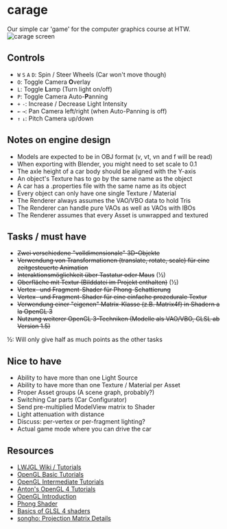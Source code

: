 carage
======
Our simple car 'game' for the computer graphics course at HTW.
![carage screen](http://i.imgur.com/7tPYgi3.png "Yep, that's Carage")

Controls
--------
- `W` `S` `A` `D`: Spin / Steer Wheels (Car won't move though)
- `O`: Toggle Camera **O**verlay
- `L`: Toggle **L**amp (Turn light on/off)
- `P`: Toggle Camera Auto-**P**anning
- `+` `-`: Increase / Decrease Light Intensity
- `←` `→`: Pan Camera left/right (when Auto-Panning is off)
- `↑` `↓`: Pitch Camera up/down

Notes on engine design
----------------------
- Models are expected to be in OBJ format (v, vt, vn and f will be read)
- When exporting with Blender, you might need to set scale to 0.1
- The axle height of a car body should be aligned with the Y-axis
- An object's Texture has to go by the same name as the object
- A car has a .properties file with the same name as its object
- Every object can only have one single Texture / Material
- The Renderer always assumes the VAO/VBO data to hold Tris
- The Renderer can handle pure VAOs as well as VAOs with IBOs
- The Renderer assumes that every Asset is unwrapped and textured

Tasks / must have
-----------------
- ~~Zwei verschiedene "volldimensionale" 3D-Objekte~~
- ~~Verwendung von Transformationen (translate, rotate, scale) für eine zeitgesteuerte Animation~~
- ~~Interaktionsmöglichkeit über Tastatur oder Maus~~ (½)
- ~~Oberfläche mit Textur (Bilddatei im Projekt enthalten)~~ (½)
- ~~Vertex- und Fragment-Shader für Phong-Schattierung~~
- ~~Vertex- und Fragment-Shader für eine einfache prozedurale Textur~~
- ~~Verwendung einer "eigenen" Matrix-Klasse (z.B. Matrix4f) in Shadern a la OpenGL 3~~
- ~~Nutzung weiterer OpenGL 3-Techniken (Modelle als VAO/VBO, GLSL ab Version 1.5)~~

½: Will only give half as much points as the other tasks

Nice to have
------------
- Ability to have more than one Light Source
- Ability to have more than one Texture / Material per Asset
- Proper Asset groups (A scene graph, probably?)
- Switching Car parts (Car Configurator)
- Send pre-multiplied ModelView matrix to Shader
- Light attenuation with distance
- Discuss: per-vertex or per-fragment lighting?
- Actual game mode where you can drive the car

Resources
---------
- [LWJGL Wiki / Tutorials](http://wiki.lwjgl.org/wiki/Main_Page)
- [OpenGL Basic Tutorials](http://www.opengl-tutorial.org/beginners-tutorials/)
- [OpenGL Intermediate Tutorials](http://www.opengl-tutorial.org/intermediate-tutorials/)
- [Anton's OpenGL 4 Tutorials](http://antongerdelan.net/opengl/)
- [OpenGL Introduction](https://open.gl/)
- [Phong Shader](https://www.opengl.org/sdk/docs/tutorials/ClockworkCoders/lighting.php)
- [Basics of GLSL 4 shaders](http://www.gamedev.net/page/resources/_/technical/opengl/the-basics-of-glsl-40-shaders-r2861)
- [songho: Projection Matrix Details](http://www.songho.ca/opengl/gl_projectionmatrix.html)
